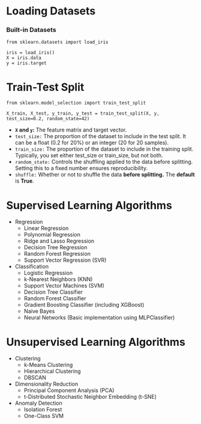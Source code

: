 # Loading Datasets
### Built-in Datasets
```
from sklearn.datasets import load_iris

iris = load_iris()
X = iris.data
y = iris.target
```

# Train-Test Split
```
from sklearn.model_selection import train_test_split

X_train, X_test, y_train, y_test = train_test_split(X, y, test_size=0.2, random_state=42)
```
- __`X` and `y`:__ The feature matrix and target vector.
- `test_size:` The proportion of the dataset to include in the test split. It can be a float (0.2 for 20%) or an integer (20 for 20 samples).
- `train_size:` The proportion of the dataset to include in the training split. Typically, you set either test_size or train_size, but not both.
- `random_state:` Controls the shuffling applied to the data before splitting. Setting this to a fixed number ensures reproducibility.
- `shuffle:` Whether or not to shuffle the data __before splitting.__ The __default__ is __True__.

# Supervised Learning Algorithms
- Regression
    - Linear Regression
    - Polynomial Regression
    - Ridge and Lasso Regression
    - Decision Tree Regression
    - Random Forest Regression
    - Support Vector Regression (SVR)
- Classification
    - Logistic Regression
    - k-Nearest Neighbors (KNN)
    - Support Vector Machines (SVM)
    - Decision Tree Classifier
    - Random Forest Classifier
    - Gradient Boosting Classifier (including XGBoost)
    - Naive Bayes
    - Neural Networks (Basic implementation using MLPClassifier)

# Unsupervised Learning Algorithms
- Clustering
    - k-Means Clustering
    - Hierarchical Clustering
    - DBSCAN
- Dimensionality Reduction
    - Principal Component Analysis (PCA)
    - t-Distributed Stochastic Neighbor Embedding (t-SNE)
- Anomaly Detection
    - Isolation Forest
    - One-Class SVM